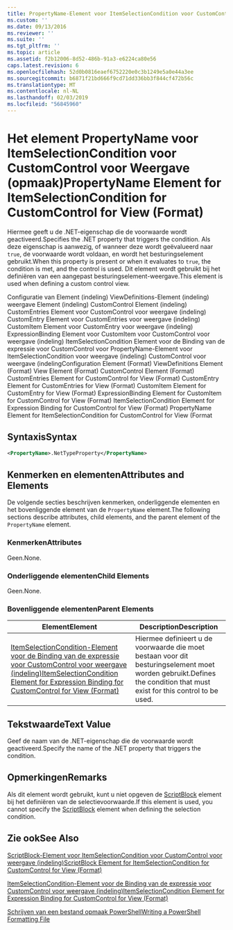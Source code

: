 ```yaml
---
title: PropertyName-Element voor ItemSelectionCondition voor CustomControl voor weergave (indeling) | Microsoft Docs
ms.custom: ''
ms.date: 09/13/2016
ms.reviewer: ''
ms.suite: ''
ms.tgt_pltfrm: ''
ms.topic: article
ms.assetid: f2b12006-8d52-486b-91a3-e6224ca80e56
caps.latest.revision: 6
ms.openlocfilehash: 52d0b0816eaef6752220e0c3b1249e5a0e44a3ee
ms.sourcegitcommit: b6871f21bd666f9cd71dd336bb3f844cf472b56c
ms.translationtype: MT
ms.contentlocale: nl-NL
ms.lasthandoff: 02/03/2019
ms.locfileid: "56845960"
---
```

# <a name="propertyname-element-for-itemselectioncondition-for-customcontrol-for-view-format"></a><span data-ttu-id="e7434-102">Het element PropertyName voor ItemSelectionCondition voor CustomControl voor Weergave (opmaak)</span><span class="sxs-lookup"><span data-stu-id="e7434-102">PropertyName Element for ItemSelectionCondition for CustomControl for View (Format)</span></span>

<span data-ttu-id="e7434-103">Hiermee geeft u de .NET-eigenschap die de voorwaarde wordt geactiveerd.</span><span class="sxs-lookup"><span data-stu-id="e7434-103">Specifies the .NET property that triggers the condition.</span></span> <span data-ttu-id="e7434-104">Als deze eigenschap is aanwezig, of wanneer deze wordt geëvalueerd naar `true`, de voorwaarde wordt voldaan, en wordt het besturingselement gebruikt.</span><span class="sxs-lookup"><span data-stu-id="e7434-104">When this property is present or when it evaluates to `true`, the condition is met, and the control is used.</span></span> <span data-ttu-id="e7434-105">Dit element wordt gebruikt bij het definiëren van een aangepast besturingselement-weergave.</span><span class="sxs-lookup"><span data-stu-id="e7434-105">This element is used when defining a custom control view.</span></span>

<span data-ttu-id="e7434-106">Configuratie van Element (indeling) ViewDefinitions-Element (indeling) weergave Element (indeling) CustomControl Element (indeling) CustomEntries Element voor CustomControl voor weergave (indeling) CustomEntry Element voor CustomEntries voor weergave (indeling) CustomItem Element voor CustomEntry voor weergave (indeling) ExpressionBinding Element voor CustomItem voor CustomControl voor weergave (indeling) ItemSelectionCondition Element voor de Binding van de expressie voor CustomControl voor PropertyName-Element voor ItemSelectionCondition voor weergave (indeling) CustomControl voor weergave (indeling</span><span class="sxs-lookup"><span data-stu-id="e7434-106">Configuration Element (Format) ViewDefinitions Element (Format) View Element (Format) CustomControl Element (Format) CustomEntries Element for CustomControl for View (Format) CustomEntry Element for CustomEntries for View (Format) CustomItem Element for CustomEntry for View (Format) ExpressionBinding Element for CustomItem for CustomControl for View (Format) ItemSelectionCondition Element for Expression Binding for CustomControl for View (Format) PropertyName Element for ItemSelectionCondition for CustomControl for View (Format</span></span>

## <a name="syntax"></a><span data-ttu-id="e7434-107">Syntaxis</span><span class="sxs-lookup"><span data-stu-id="e7434-107">Syntax</span></span>

```xml
<PropertyName>.NetTypeProperty</PropertyName>
```

## <a name="attributes-and-elements"></a><span data-ttu-id="e7434-108">Kenmerken en elementen</span><span class="sxs-lookup"><span data-stu-id="e7434-108">Attributes and Elements</span></span>

<span data-ttu-id="e7434-109">De volgende secties beschrijven kenmerken, onderliggende elementen en het bovenliggende element van de `PropertyName` element.</span><span class="sxs-lookup"><span data-stu-id="e7434-109">The following sections describe attributes, child elements, and the parent element of the `PropertyName` element.</span></span>

### <a name="attributes"></a><span data-ttu-id="e7434-110">Kenmerken</span><span class="sxs-lookup"><span data-stu-id="e7434-110">Attributes</span></span>

<span data-ttu-id="e7434-111">Geen.</span><span class="sxs-lookup"><span data-stu-id="e7434-111">None.</span></span>

### <a name="child-elements"></a><span data-ttu-id="e7434-112">Onderliggende elementen</span><span class="sxs-lookup"><span data-stu-id="e7434-112">Child Elements</span></span>

<span data-ttu-id="e7434-113">Geen.</span><span class="sxs-lookup"><span data-stu-id="e7434-113">None.</span></span>

### <a name="parent-elements"></a><span data-ttu-id="e7434-114">Bovenliggende elementen</span><span class="sxs-lookup"><span data-stu-id="e7434-114">Parent Elements</span></span>

|<span data-ttu-id="e7434-115">Element</span><span class="sxs-lookup"><span data-stu-id="e7434-115">Element</span></span>|<span data-ttu-id="e7434-116">Description</span><span class="sxs-lookup"><span data-stu-id="e7434-116">Description</span></span>|
|-------------|-----------------|
|[<span data-ttu-id="e7434-117">ItemSelectionCondition-Element voor de Binding van de expressie voor CustomControl voor weergave (indeling)</span><span class="sxs-lookup"><span data-stu-id="e7434-117">ItemSelectionCondition Element for Expression Binding for CustomControl for View (Format)</span></span>](./itemselectioncondition-element-for-expressionbinding-for-customcontrol-format.md)|<span data-ttu-id="e7434-118">Hiermee definieert u de voorwaarde die moet bestaan voor dit besturingselement moet worden gebruikt.</span><span class="sxs-lookup"><span data-stu-id="e7434-118">Defines the condition that must exist for this control to be used.</span></span>|

## <a name="text-value"></a><span data-ttu-id="e7434-119">Tekstwaarde</span><span class="sxs-lookup"><span data-stu-id="e7434-119">Text Value</span></span>

<span data-ttu-id="e7434-120">Geef de naam van de .NET-eigenschap die de voorwaarde wordt geactiveerd.</span><span class="sxs-lookup"><span data-stu-id="e7434-120">Specify the name of the .NET property that triggers the condition.</span></span>

## <a name="remarks"></a><span data-ttu-id="e7434-121">Opmerkingen</span><span class="sxs-lookup"><span data-stu-id="e7434-121">Remarks</span></span>

<span data-ttu-id="e7434-122">Als dit element wordt gebruikt, kunt u niet opgeven de [ScriptBlock](./scriptblock-element-for-itemselectioncondition-for-customcontrol-for-view-format.md) element bij het definiëren van de selectievoorwaarde.</span><span class="sxs-lookup"><span data-stu-id="e7434-122">If this element is used, you cannot specify the [ScriptBlock](./scriptblock-element-for-itemselectioncondition-for-customcontrol-for-view-format.md) element when defining the selection condition.</span></span>

## <a name="see-also"></a><span data-ttu-id="e7434-123">Zie ook</span><span class="sxs-lookup"><span data-stu-id="e7434-123">See Also</span></span>

[<span data-ttu-id="e7434-124">ScriptBlock-Element voor ItemSelectionCondition voor CustomControl voor weergave (indeling)</span><span class="sxs-lookup"><span data-stu-id="e7434-124">ScriptBlock Element for ItemSelectionCondition for CustomControl for View (Format)</span></span>](./scriptblock-element-for-itemselectioncondition-for-customcontrol-for-view-format.md)

[<span data-ttu-id="e7434-125">ItemSelectionCondition-Element voor de Binding van de expressie voor CustomControl voor weergave (indeling)</span><span class="sxs-lookup"><span data-stu-id="e7434-125">ItemSelectionCondition Element for Expression Binding for CustomControl for View (Format)</span></span>](./itemselectioncondition-element-for-expressionbinding-for-customcontrol-format.md)

[<span data-ttu-id="e7434-126">Schrijven van een bestand opmaak PowerShell</span><span class="sxs-lookup"><span data-stu-id="e7434-126">Writing a PowerShell Formatting File</span></span>](./writing-a-powershell-formatting-file.md)
